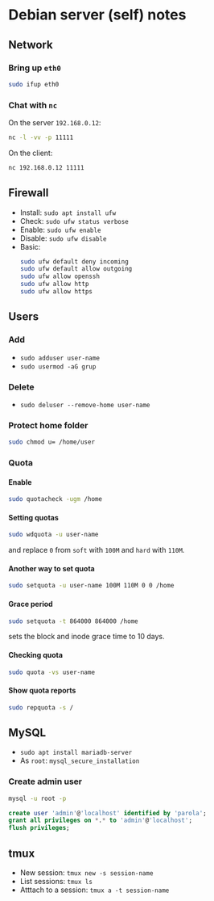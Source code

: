 # Debian server (self) notes

## Network

### Bring up `eth0`

```sh
sudo ifup eth0
```

### Chat with `nc`

On the server `192.168.0.12`:

```sh
nc -l -vv -p 11111
```

On the client:

```sh
nc 192.168.0.12 11111
```

## Firewall

+ Install: `sudo apt install ufw`
+ Check: `sudo ufw status verbose`
+ Enable: `sudo ufw enable`
+ Disable: `sudo ufw disable`
+ Basic:
	```sh
	sudo ufw default deny incoming
	sudo ufw default allow outgoing
	sudo ufw allow openssh
	sudo ufw allow http
	sudo ufw allow https
	```

## Users

### Add

+ `sudo adduser user-name`
+ `sudo usermod -aG grup`

### Delete

+ `sudo deluser --remove-home user-name`

### Protect home folder

```sh
sudo chmod u= /home/user
```

### Quota

#### Enable

```sh
sudo quotacheck -ugm /home
```

#### Setting quotas

```sh
sudo wdquota -u user-name
```

and replace `0` from `soft` with `100M` and `hard` with `110M`.

#### Another way to set quota

```sh
sudo setquota -u user-name 100M 110M 0 0 /home
```

#### Grace period

```sh
sudo setquota -t 864000 864000 /home
```

sets the block and inode grace time to 10 days.

#### Checking quota

```sh
sudo quota -vs user-name
```

#### Show quota reports

```sh
sudo repquota -s /
```

## MySQL

+ `sudo apt install mariadb-server`
+ As `root`: `mysql_secure_installation`

### Create admin user


```sh
mysql -u root -p

```

```sql
create user 'admin'@'localhost' identified by 'parola';
grant all privileges on *.* to 'admin'@'localhost';
flush privileges;
```


## tmux

+ New session: `tmux new -s session-name`
+ List sessions: `tmux ls`
+ Atttach to a session: `tmux a -t session-name`

